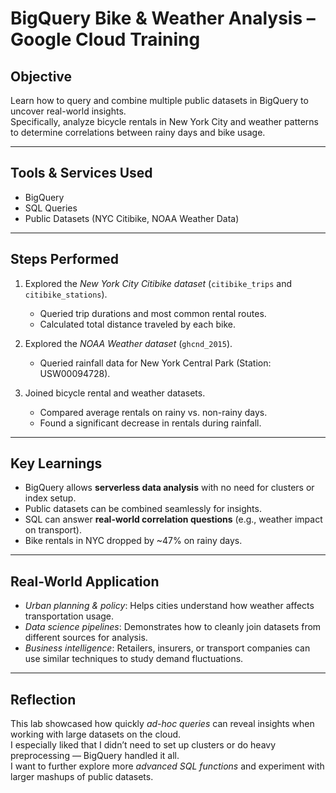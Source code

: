 # BigQuery Bike & Weather Analysis – Google Cloud Training

##  Objective
Learn how to query and combine multiple public datasets in BigQuery to uncover real-world insights.  
Specifically, analyze bicycle rentals in New York City and weather patterns to determine correlations between rainy days and bike usage.

---

##  Tools & Services Used
- BigQuery  
- SQL Queries  
- Public Datasets (NYC Citibike, NOAA Weather Data)

---

##  Steps Performed
1. Explored the *New York City Citibike dataset* (`citibike_trips` and `citibike_stations`).  
   - Queried trip durations and most common rental routes.  
   - Calculated total distance traveled by each bike.  

2. Explored the *NOAA Weather dataset* (`ghcnd_2015`).  
   - Queried rainfall data for New York Central Park (Station: USW00094728).  

3. Joined bicycle rental and weather datasets.  
   - Compared average rentals on rainy vs. non-rainy days.  
   - Found a significant decrease in rentals during rainfall.  

---

##  Key Learnings
- BigQuery allows **serverless data analysis** with no need for clusters or index setup.  
- Public datasets can be combined seamlessly for insights.  
- SQL can answer **real-world correlation questions** (e.g., weather impact on transport).  
- Bike rentals in NYC dropped by ~47% on rainy days.  

---

##  Real-World Application
- *Urban planning & policy*: Helps cities understand how weather affects transportation usage.  
- *Data science pipelines*: Demonstrates how to cleanly join datasets from different sources for analysis.  
- *Business intelligence*: Retailers, insurers, or transport companies can use similar techniques to study demand fluctuations.  

---

##  Reflection
This lab showcased how quickly *ad-hoc queries* can reveal insights when working with large datasets on the cloud.  
I especially liked that I didn’t need to set up clusters or do heavy preprocessing — BigQuery handled it all.  
I want to further explore more *advanced SQL functions* and experiment with larger mashups of public datasets.  
